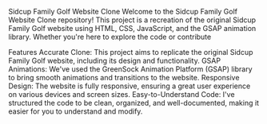 Sidcup Family Golf Website Clone
Welcome to the Sidcup Family Golf Website Clone repository! This project is a recreation of the original Sidcup Family Golf website using HTML, CSS, JavaScript, and the GSAP animation library. Whether you're here to explore the code or contribute


Features
Accurate Clone: This project aims to replicate the original Sidcup Family Golf website, including its design and functionality.
GSAP Animations: We've used the GreenSock Animation Platform (GSAP) library to bring smooth animations and transitions to the website.
Responsive Design: The website is fully responsive, ensuring a great user experience on various devices and screen sizes.
Easy-to-Understand Code: I've structured the code to be clean, organized, and well-documented, making it easier for you to understand and modify.
